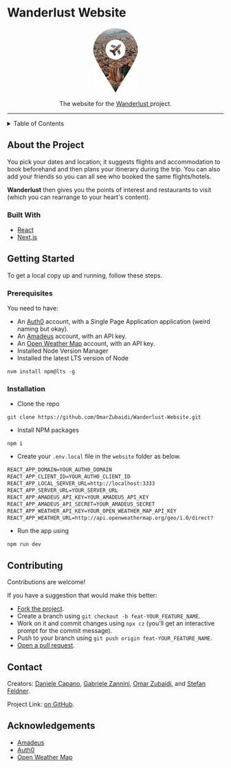 # Wanderlust Website

<!-- TODO update logo when we decide on one -->
<div align='center'>
  <img
    height='150'
    src='./Logo.png'
    alt='Logo'
  />
</div>

<p align='center'>
  The website for the <a href='https://github.com/OmarZubaidi/Wanderlust'>
    Wanderlust
  </a> project.
</p>

<hr>

<details>
  <summary>Table of Contents</summary>
  <ul>
    <li>
      <a href='#about-the-project'>
        About the Project
      </a>
      <ul>
        <li>
          <a href='#built-with'>
            Built With
          </a>
        </li>
      </ul>
    </li>
    <li>
      <a href='#getting-started'>
        Getting Started
      </a>
      <ul>
        <li>
          <a href='#prerequisites'>
            Prerequisites
          </a>
        </li>
        <li>
          <a href='#installation'>
            Installation
          </a>
        </li>
      </ul>
    </li>
    <li>
      <a href='#contributing'>
        Contributing
      </a>
    </li>
    <li>
      <a href='#contact'>
        Contact
      </a>
    </li>
    <li>
      <a href='#acknowledgements'>
        Acknowledgements
      </a>
    </li>
  </ul>
</details>

## About the Project

You pick your dates and location; it suggests flights and accommodation to book beforehand and then plans your itinerary during the trip. You can also add your friends so you can all see who booked the same flights/hotels.

**Wanderlust** then gives you the points of interest and restaurants to visit (which you can rearrange to your heart's content).

### Built With

- [React](https://reactjs.org/)
- [Next.js](https://nextjs.org/)

## Getting Started

To get a local copy up and running, follow these steps.

### Prerequisites

You need to have:

- An [Auth0](https://auth0.com/) account, with a Single Page Application application (weird naming but okay).
- An [Amadeus](https://console.cloud.google.com/project/_/google/maps-apis/credentials) account, with an API key.
- An [Open Weather Map](https://openweathermap.org/api) account, with an API key.
- Installed Node Version Manager
- Installed the latest LTS version of Node

```shell
nvm install npm@lts -g
```

### Installation

- Clone the repo

```shell
git clone https://github.com/OmarZubaidi/Wanderlust-Website.git
```

- Install NPM packages

```shell
npm i
```

- Create your `.env.local` file in the `website` folder as below.

```
REACT_APP_DOMAIN=YOUR_AUTH0_DOMAIN
REACT_APP_CLIENT_ID=YOUR_AUTH0_CLIENT_ID
REACT_APP_LOCAL_SERVER_URL=http://localhost:3333
REACT_APP_SERVER_URL=YOUR_SERVER_URL
REACT_APP_AMADEUS_API_KEY=YOUR_AMADEUS_API_KEY
REACT_APP_AMADEUS_API_SECRET=YOUR_AMADEUS_SECRET
REACT_APP_WEATHER_API_KEY=YOUR_OPEN_WEATHER_MAP_API_KEY
REACT_APP_WEATHER_URL=http://api.openweathermap.org/geo/1.0/direct?
```

- Run the app using

```
npm run dev
```

## Contributing

Contributions are welcome!

If you have a suggestion that would make this better:

- [Fork the project](https://github.com/OmarZubaidi/Wanderlust-Website/fork).
- Create a branch using `git checkout -b feat-YOUR_FEATURE_NAME`.
- Work on it and commit changes using `npx cz` (you'll get an interactive prompt for the commit message).
- Push to your branch using `git push origin feat-YOUR_FEATURE_NAME`.
- [Open a pull request](https://github.com/OmarZubaidi/Wanderlust-Website/compare).

## Contact

Creators: [Daniele Capano](https://github.com/daniele24134/), [Gabriele Zannini](https://github.com/CosmicZanna/), [Omar Zubaidi](https://github.com/OmarZubaidi/), and [Stefan Feldner](https://github.com/stefanfeldner/).

Project Link: [on GitHub](https://github.com/OmarZubaidi/Wanderlust/).

## Acknowledgements

- [Amadeus](https://developers.amadeus.com/)
- [Auth0](https://auth0.com/)
- [Open Weather Map](https://openweathermap.org/api)

